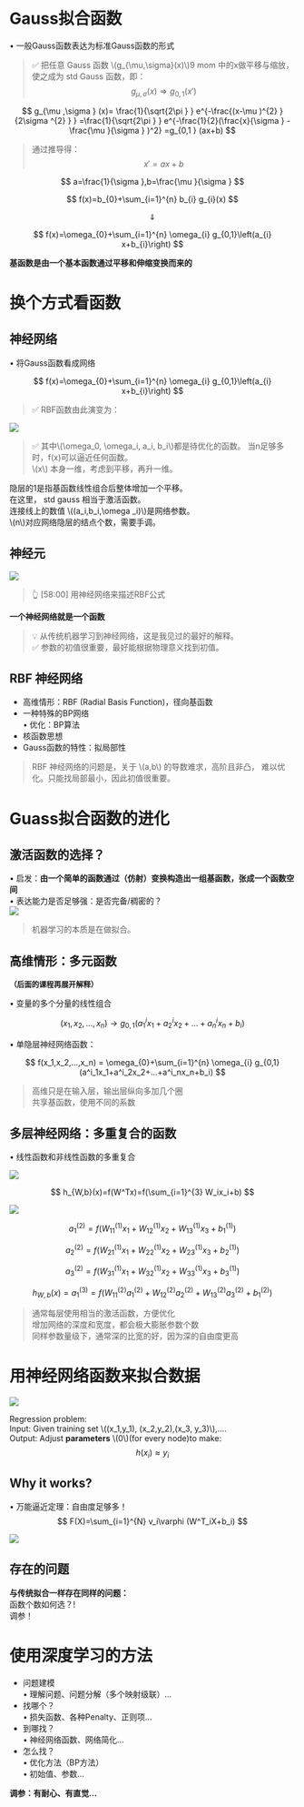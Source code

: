 # Gauss拟合函数

• 一般Gauss函数表达为标准Gauss函数的形式  

> &#x2705; 把任意 Gauss 函数 \\(g_{\mu,\sigma}(x)\\)9 mom 中的x做平移与缩放，使之成为 std Gauss 函数，即：
$$
g_{\mu,\sigma}(x) \Rightarrow g_{0,1}(x') 
$$

$$
g_{\mu ,\sigma } (x)= \frac{1}{\sqrt{2\pi } } e^{-\frac{(x-\mu )^{2} }{2\sigma ^{2} } } =\frac{1}{\sqrt{2\pi } } e^{-\frac{1}{2}(\frac{x}{\sigma } -\frac{\mu }{\sigma } )^2} =g_{0,1 } (ax+b)
$$

> 通过推导得：  
$$
x'=ax+b
$$

$$
a=\frac{1}{\sigma },b=\frac{\mu }{\sigma }   
$$

$$
f(x)=b_{0}+\sum_{i=1}^{n} b_{i} g_{i}(x)
$$

$$
\Downarrow 
$$

$$
f(x)=\omega_{0}+\sum_{i=1}^{n} \omega_{i} g_{0,1}\left(a_{i} x+b_{i}\right)
$$

**基函数是由一个基本函数通过平移和伸缩变换而来的**

# 换个方式看函数

## 神经网络

• 将Gauss函数看成网络


$$
f(x)=\omega_{0}+\sum_{i=1}^{n} \omega_{i} g_{0,1}\left(a_{i} x+b_{i}\right)
$$

> &#x2705; RBF函数由此演变为：  

![](../assets/2-5-22.png)

> &#x2705; 其中\\(\omega_0, \omega_i, a_i, b_i\\)都是待优化的函数。 
> 当n足够多时，f(x)可以逼近任何函数。  
> \\(x\\) 本身一维，考虑到平移，再升一维。　　

隐层的1是指基函数线性组合后整体增加一个平移。   
在这里， std gauss 相当于激活函数。    
连接线上的数值 \\((a_i,b_i,\omega _i)\\)是网络参数。   
\\(n\\)对应网络隐层的结点个数，需要手调。  

## 神经元

![](../assets/15.PNG)
> &#x1F446; [58:00] 用神经网络来描述RBF公式

**一个神经网络就是一个函数**

> &#x1F4A1; 从传统机器学习到神经网络，这是我见过的最好的解释。  
> &#x2705; 参数的初值很重要，最好能根据物理意义找到初值。  

## RBF 神经网络

* 高维情形：RBF (Radial Basis Function)，径向基函数   
* 一种特殊的BP网络  
• 优化：BP算法  
* 核函数思想  
* Gauss函数的特性：拟局部性  

> RBF 神经网络的问题是，关于 \\(a,b\\) 的导数难求，高阶且非凸，
难以优化。只能找局部最小，因此初值很重要。  

# Guass拟合函数的进化

## 激活函数的选择？

• 启发：**由一个简单的函数通过（仿射）变换构造出一组基函数，张成一个函数空间**  
• 表达能力是否足够强：是否完备/稠密的？   
![](../assets/2-5-5.png)  

> 机器学习的本质是在做拟合。  

## 高维情形：多元函数  
<font size=2>**（后面的课程再展开解释）**</font>


  
• 变量的多个分量的线性组合  

$$
(x_1,x_2,...,x_n)\longrightarrow g_{0,1}(a^i_1x_1+a^i_2x_2+...+a^i_nx_n+b_i)
$$

• 单隐层神经网络函数： 

$$
f(x_1,x_2,...,x_n) = \omega_{0}+\sum_{i=1}^{n} \omega_{i} g_{0,1}(a^i_1x_1+a^i_2x_2+...+a^i_nx_n+b_i)
$$

> 高维只是在输入层，输出层纵向多加几个圈     
共享基函数，使用不同的系数      

## 多层神经网络：多重复合的函数  

• 线性函数和非线性函数的多重复合    

![](../assets/2-5-7.png)   

$$
h_{W,b}(x)=f(W^Tx)=f(\sum_{i=1}^{3} W_ix_i+b)
$$

![](../assets/2-5-8.png)  

$$
a_1^{(2)}=f(W_{11}^{(1)} x_1+W_{12}^{(1)}x_2+W_{13}^{(1)} x_3+b_1^{(1)})
$$

$$
a_2^{(2)}=f(W_{21}^{(1)} x_1+W_{22}^{(1)} x_2+W_{23}^{(1)} x_{3}+b_{2}^{(1)})
$$

$$
a_{3}^{(2)}=f(W_{31}^{(1)} x_{1}+W_{32}^{(1)} x_{2}+W_{33}^{(1)} x_{3}+b_{3}^{(1)}) 
$$

$$
h_{W, b}(x) =a_{1}^{(3)}=f(W_{11}^{(2)} a_{1}^{(2)}+W_{12}^{(2)} a_{2}^{(2)}+W_{13}^{(2)} a_{3}^{(2)}+b_{1}^{(2)})
$$

> 通常每层使用相当的激活函数，方便优化    
增加网络的深度和宽度，都会极大膨胀参数个数    
同样参数量级下，通常深的比宽的好，因为深的自由度更高   

# 用神经网络函数来拟合数据

![](../assets/2-5-9.png)   

Regression problem:  
Input: Given training set \\((x_1,y_1), (x_2,y_2),(x_3, y_3)\\),….   
Output: Adjust **parameters** \\(0\\)(for every node)to make:
$$
h(x_i)\approx y_i
$$


## Why it works?

• 万能逼近定理：自由度足够多！  
$$
F(X)=\sum_{i=1}^{N} v_i\varphi (W^T_iX+b_i)
$$

![](../assets/2-5-12.png) 

## 存在的问题

**与传统拟合一样存在同样的问题：**  
函数个数如何选？!   
调参！


# 使用深度学习的方法

* 问题建模    
• 理解问题、问题分解（多个映射级联）…   
* 找哪个？   
• 损失函数、各种Penalty、正则项…  
* 到哪找？  
• 神经网络函数、网络简化…  
* 怎么找？  
• 优化方法（BP方法）  
• 初始值、参数…  

**调参：有耐心、有直觉…**



